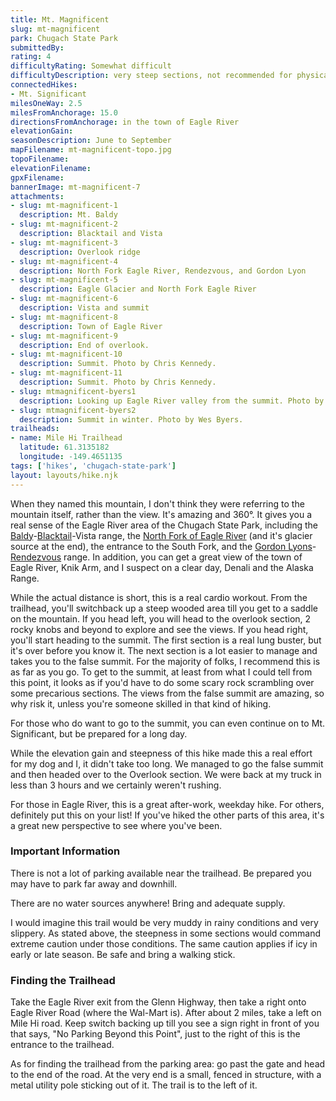 ```yaml
---
title: Mt. Magnificent
slug: mt-magnificent
park: Chugach State Park
submittedBy: 
rating: 4
difficultyRating: Somewhat difficult
difficultyDescription: very steep sections, not recommended for physically unfit. The last part of trail (false summit to true summit) should only be attempted by experienced hikers as it involves rock scrambling and precar
connectedHikes:
- Mt. Significant
milesOneWay: 2.5
milesFromAnchorage: 15.0
directionsFromAnchorage: in the town of Eagle River
elevationGain: 
seasonDescription: June to September
mapFilename: mt-magnificent-topo.jpg
topoFilename: 
elevationFilename: 
gpxFilename: 
bannerImage: mt-magnificent-7
attachments:
- slug: mt-magnificent-1
  description: Mt. Baldy
- slug: mt-magnificent-2
  description: Blacktail and Vista
- slug: mt-magnificent-3
  description: Overlook ridge
- slug: mt-magnificent-4
  description: North Fork Eagle River, Rendezvous, and Gordon Lyon
- slug: mt-magnificent-5
  description: Eagle Glacier and North Fork Eagle River
- slug: mt-magnificent-6
  description: Vista and summit
- slug: mt-magnificent-8
  description: Town of Eagle River
- slug: mt-magnificent-9
  description: End of overlook.
- slug: mt-magnificent-10
  description: Summit. Photo by Chris Kennedy.
- slug: mt-magnificent-11
  description: Summit. Photo by Chris Kennedy.
- slug: mtmagnificent-byers1
  description: Looking up Eagle River valley from the summit. Photo by Wes Byers.
- slug: mtmagnificent-byers2
  description: Summit in winter. Photo by Wes Byers.
trailheads:
- name: Mile Hi Trailhead
  latitude: 61.3135182
  longitude: -149.4651135
tags: ['hikes', 'chugach-state-park']
layout: layouts/hike.njk
---
```

When they named this mountain, I don't think they were referring to the mountain itself, rather than the view. It's amazing and 360°. It gives you a real sense of the Eagle River area of the Chugach State Park, including the [Baldy](http://alaskahikesearch.com/hikes/mt-baldy/ "Mt. Baldy")-[Blacktail](http://alaskahikesearch.com/hikes/black-tail-rocks/ "Black Tail Rocks")-Vista range, the [North Fork of Eagle River](http://alaskahikesearch.com/hikes/eagle-river/ "Eagle River") (and it's glacier source at the end), the entrance to the South Fork, and the [Gordon Lyons](http://alaskahikesearch.com/hikes/mt-gordon-lyons/ "Mt. Gordon Lyons")-[Rendezvous](http://alaskahikesearch.com/hikes/rendezvous-peak/) range. In addition, you can get a great view of the town of Eagle River, Knik Arm, and I suspect on a clear day, Denali and the Alaska Range.

While the actual distance is short, this is a real cardio workout. From the trailhead, you'll switchback up a steep wooded area till you get to a saddle on the mountain. If you head left, you will head to the overlook section, 2 rocky knobs and beyond to explore and see the views. If you head right, you'll start heading to the summit. The first section is a real lung buster, but it's over before you know it. The next section is a lot easier to manage and takes you to the false summit. For the majority of folks, I recommend this is as far as you go. To get to the summit, at least from what I could tell from this point, it looks as if you'd have to do some scary rock scrambling over some precarious sections. The views from the false summit are amazing, so why risk it, unless you're someone skilled in that kind of hiking.

For those who do want to go to the summit, you can even continue on to Mt. Significant, but be prepared for a long day.

While the elevation gain and steepness of this hike made this a real effort for my dog and I, it didn't take too long. We managed to go the false summit and then headed over to the Overlook section. We were back at my truck in less than 3 hours and we certainly weren't rushing.

For those in Eagle River, this is a great after-work, weekday hike. For others, definitely put this on your list! If you've hiked the other parts of this area, it's a great new perspective to see where you've been.

### Important Information

There is not a lot of parking available near the trailhead. Be prepared you may have to park far away and downhill.

There are no water sources anywhere! Bring and adequate supply.

I would imagine this trail would be very muddy in rainy conditions and very slippery. As stated above, the steepness in some sections would command extreme caution under those conditions. The same caution applies if icy in early or late season. Be safe and bring a walking stick.

### Finding the Trailhead

Take the Eagle River exit from the Glenn Highway, then take a right onto Eagle River Road (where the Wal-Mart is). After about 2 miles, take a left on Mile Hi road. Keep switch backing up till you see a sign right in front of you that says, "No Parking Beyond this Point", just to the right of this is the entrance to the trailhead.

As for finding the trailhead from the parking area: go past the gate and head to the end of the road. At the very end is a small, fenced in structure, with a metal utility pole sticking out of it. The trail is to the left of it.